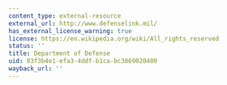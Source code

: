 ```yaml
---
content_type: external-resource
external_url: http://www.defenselink.mil/
has_external_license_warning: true
license: https://en.wikipedia.org/wiki/All_rights_reserved
status: ''
title: Department of Defense
uid: 83f3b4e1-efa3-4ddf-b1ca-bc3869020400
wayback_url: ''
---
```

